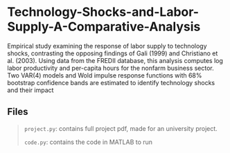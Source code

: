 # Technology-Shocks-and-Labor-Supply-A-Comparative-Analysis

Empirical study examining the response of labor supply to technology shocks, contrasting the opposing
findings of Gali (1999) and Christiano et al. (2003). Using data from the FREDII database, this analysis
computes log labor productivity and per-capita hours for the nonfarm business sector. Two VAR(4)
models and Wold impulse response functions with 68% bootstrap confidence bands are estimated to
identify technology shocks and their impact


## Files
> `project.py`: contains full project pdf, made for an university project.
> 
> `code.py`: contains the code in MATLAB to run
